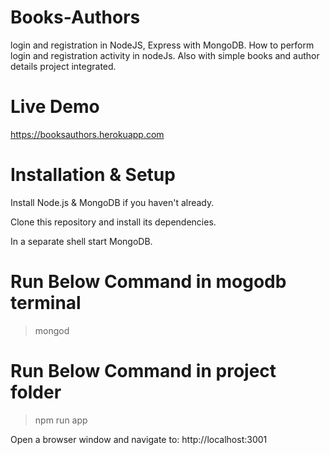 # Books-Authors
login and registration in NodeJS, Express with MongoDB. How to perform login and registration activity in nodeJs. Also with simple books and author details project integrated.

# Live Demo
https://booksauthors.herokuapp.com

# Installation & Setup
Install Node.js & MongoDB if you haven't already.

Clone this repository and install its dependencies.

In a separate shell start MongoDB.

# Run Below Command in mogodb terminal
 > mongod

# Run Below Command in project folder
 > npm run app
 
 
Open a browser window and navigate to: http://localhost:3001
